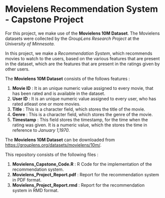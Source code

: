 # Movielens Recommendation System - Capstone Project

For this project, we make use of the **Movielens 10M Dataset**. The Movielens datasets were collected by the *GroupLens Research Project* at the *University of Minnesota*.  

In this project, we make a *Recommendation System*, which recommends movies to watch to the users, based on the various features that are present in the dataset, which are the features that are present in the ratings given by other users.  

The **Movielens 10M Dataset** consists of the follows features :  
1. **Movie ID** : It is an unique numeric value assigned to every movie, that has been rated and is available in the dataset.  
2. **User ID** : It is an unique numeric value assigned to every user, who has rated atleast one or more movies.  
3. **Title** : This is a character field, which stores the title of the movie.  
4. **Genre** : This is a character field, which stores the genre of the movie.  
5. **Timestamp** : This field stores the timestamp, for the time when the rating was given. It is a numeric value, which the stores the time in reference to *January 1,1970*.  

The **Movielens 10M Dataset** can be downloaded from https://grouplens.org/datasets/movielens/10m/. 

This repository consists of the following files :  
1. **Movielens_Capstone_Code.R** : R Code for the implementation of the recommendation system.  
2. **Movielens_Project_Report.pdf** : Report for the recommendation system in PDF format.  
3. **Movielens_Project_Report.rmd** : Report for the recommendation system in RMD format.  
